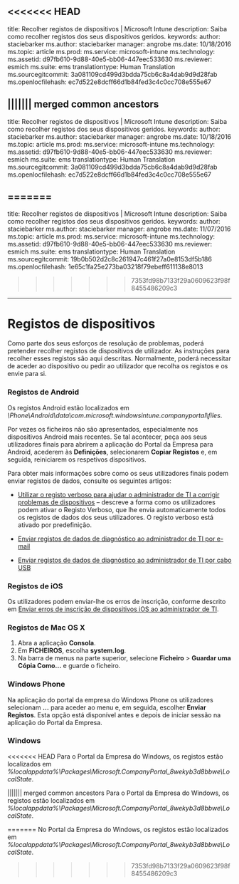 <<<<<<< HEAD
---
title: Recolher registos de dispositivos | Microsoft Intune
description: Saiba como recolher registos dos seus dispositivos geridos.
keywords: 
author: staciebarker
ms.author: staciebarker
manager: angrobe
ms.date: 10/18/2016
ms.topic: article
ms.prod: 
ms.service: microsoft-intune
ms.technology: 
ms.assetid: d97fb610-9d88-40e5-bb06-447eec533630
ms.reviewer: esmich
ms.suite: ems
translationtype: Human Translation
ms.sourcegitcommit: 3a081109cd499d3bdda75cb6c8a4dab9d9d28fab
ms.openlocfilehash: ec7d522e8dcff66d1b84fed3c4c0cc708e555e67

||||||| merged common ancestors
---
title: Recolher registos de dispositivos | Microsoft Intune
description: Saiba como recolher registos dos seus dispositivos geridos.
keywords: 
author: staciebarker
ms.author: staciebarker
manager: angrobe
ms.date: 10/18/2016
ms.topic: article
ms.prod: 
ms.service: microsoft-intune
ms.technology: 
ms.assetid: d97fb610-9d88-40e5-bb06-447eec533630
ms.reviewer: esmich
ms.suite: ems
translationtype: Human Translation
ms.sourcegitcommit: 3a081109cd499d3bdda75cb6c8a4dab9d9d28fab
ms.openlocfilehash: ec7d522e8dcff66d1b84fed3c4c0cc708e555e67

=======
---
title: Recolher registos de dispositivos | Microsoft Intune
description: Saiba como recolher registos dos seus dispositivos geridos.
keywords: 
author: staciebarker
ms.author: staciebarker
manager: angrobe
ms.date: 11/07/2016
ms.topic: article
ms.prod: 
ms.service: microsoft-intune
ms.technology: 
ms.assetid: d97fb610-9d88-40e5-bb06-447eec533630
ms.reviewer: esmich
ms.suite: ems
translationtype: Human Translation
ms.sourcegitcommit: 19b0b502d2c8c261947c461f27a0e8153df5b186
ms.openlocfilehash: 1e65c1fa25e273ba03218f79ebeff611138e8013

>>>>>>> 7353fd98b7133f29a0609623f98f8455486209c3

---

# <a name="device-logs"></a>Registos de dispositivos

Como parte dos seus esforços de resolução de problemas, poderá pretender recolher registos de dispositivos de utilizador. As instruções para recolher esses registos são aqui descritas. Normalmente, poderá necessitar de aceder ao dispositivo ou pedir ao utilizador que recolha os registos e os envie para si.

### <a name="android-logs"></a>Registos de Android
Os registos Android estão localizados em *<Android Device>\Phone\Android\data\com.microsoft.windowsintune.companyportal\files*. 

Por vezes os ficheiros não são apresentados, especialmente nos dispositivos Android mais recentes. Se tal acontecer, peça aos seus utilizadores finais para abrirem a aplicação do Portal da Empresa para Android, acederem às **Definições**, selecionarem **Copiar Registos** e, em seguida, reiniciarem os respetivos dispositivos. 

Para obter mais informações sobre como os seus utilizadores finais podem enviar registos de dados, consulte os seguintes artigos:

- [Utilizar o registo verboso para ajudar o administrador de TI a corrigir problemas de dispositivos](/intune/enduser/use-verbose-logging-to-help-your-it-administrator-fix-device-issues-android) – descreve a forma como os utilizadores podem ativar o Registo Verboso, que lhe envia automaticamente todos os registos de dados dos seus utilizadores. O registo verboso está ativado por predefinição.

- [Enviar registos de dados de diagnóstico ao administrador de TI por e-mail](/intune/enduser/send-diagnostic-data-logs-to-your-it-administrator-using-email-android) 

- [Enviar registos de dados de diagnóstico ao administrador de TI por cabo USB](/intune/enduser/send-diagnostic-data-logs-to-your-it-administrator-using-a-usb-cable-android)

### <a name="ios-logs"></a>Registos de iOS

Os utilizadores podem enviar-lhe os erros de inscrição, conforme descrito em [Enviar erros de inscrição de dispositivos iOS ao administrador de TI](/intune/enduser/send-errors-to-your-it-admin-ios).

### <a name="mac-os-x-logs"></a>Registos de Mac OS X

1. Abra a aplicação **Consola**.
2. Em **FICHEIROS**, escolha **system.log**.
3. Na barra de menus na parte superior, selecione **Ficheiro** > **Guardar uma Cópia Como...** e guarde o ficheiro.

### <a name="windows-phone"></a>Windows Phone

Na aplicação do portal da empresa do Windows Phone os utilizadores selecionam **…** para aceder ao menu e, em seguida, escolher **Enviar Registos**. Esta opção está disponível antes e depois de iniciar sessão na aplicação do Portal da Empresa.

### <a name="windows"></a>Windows

<<<<<<< HEAD
Para o Portal da Empresa do Windows, os registos estão localizados em *%localappdata%\Packages\Microsoft.CompanyPortal_8wekyb3d8bbwe\LocalState*.

||||||| merged common ancestors
Para o Portal da Empresa do Windows, os registos estão localizados em *%localappdata%\Packages\Microsoft.CompanyPortal_8wekyb3d8bbwe\LocalState*.

=======
No Portal da Empresa do Windows, os registos estão localizados em *%localappdata%\Packages\Microsoft.CompanyPortal_8wekyb3d8bbwe\LocalState*.

>>>>>>> 7353fd98b7133f29a0609623f98f8455486209c3


<!--HONumber=Nov16_HO2-->


